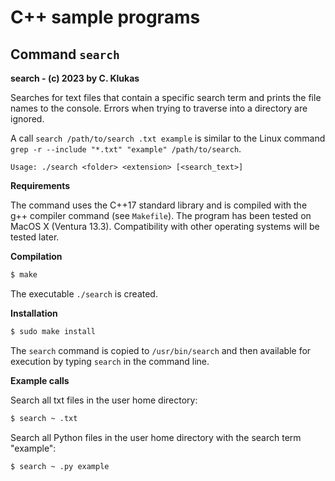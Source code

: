 # C++ sample programs

## Command `search`

**search - (c) 2023 by C. Klukas**

Searches for text files that contain a specific search term and prints the file names to the console.
Errors when trying to traverse into a directory are ignored.

A call `search /path/to/search .txt example` is similar to the Linux command `grep -r --include "*.txt" "example" /path/to/search`.

`Usage: ./search <folder> <extension> [<search_text>]`

**Requirements**

The command uses the C++17 standard library and is compiled with the g++ compiler command (see `Makefile`). 
The program has been tested on MacOS X (Ventura 13.3). Compatibility with other operating systems will be tested later.

**Compilation**

```bash
$ make
```

The executable `./search` is created.

**Installation**

```bash
$ sudo make install
```

The `search` command is copied to `/usr/bin/search` and then available for execution by typing `search` in the command line.

**Example calls**

Search all txt files in the user home directory:

```bash
$ search ~ .txt
```


Search all Python files in the user home directory with the search term "example":

```bash
$ search ~ .py example
```
